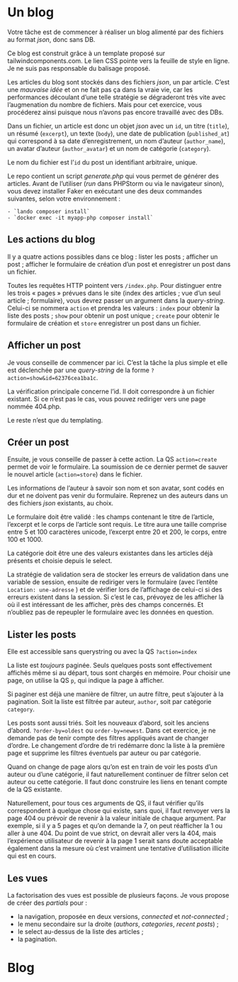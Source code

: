 # Un blog

Votre tâche est de commencer à réaliser un blog alimenté par des fichiers au format *json*, donc sans DB.

Ce blog est construit grâce à un template proposé sur tailwindcomponents.com. Le lien CSS pointe vers la feuille de style en ligne. Je ne suis pas responsable du balisage proposé.

Les articles du blog sont stockés dans des fichiers *json*, un par article. C’est une *mauvaise idée* et on ne fait pas ça dans la vraie vie, car les performances découlant d’une telle stratégie se dégraderont très vite avec l’augmenation du nombre de fichiers. Mais pour cet exercice, vous procéderez ainsi puisque nous n’avons pas encore travaillé avec des DBs.  

Dans un fichier, un article est donc un objet *json* avec un `id`, un titre (`title`), un résumé (`excerpt`), un texte (`body`), une date de publication (`published_at`) qui correspond à sa date d’enregistrement, un nom d’auteur (`author_name`), un avatar d’auteur (`author_avatar`) et un nom de catégorie (`category`).

Le nom du fichier est l’`id` du post un identifiant arbitraire, unique.

Le repo contient un script *generate.php* qui vous permet de générer des articles. Avant de l’utiliser (*run* dans PHPStorm ou via le navigateur sinon), vous devez installer Faker en exécutant une des deux commandes suivantes, selon votre environnement :

	- `lando composer install` 
	- `docker exec -it myapp-php composer install`

## Les actions du blog

Il y a quatre actions possibles dans ce blog : lister les posts ; afficher un post ; afficher le formulaire de création d’un post et enregistrer un post dans un fichier. 

Toutes les requêtes HTTP pointent vers `/index.php`. Pour distinguer entre les trois « pages » prévues dans le site (index des articles ; vue d’un seul article ; formulaire), vous devrez passer un argument dans la *query-string*. Celui-ci se nommera `action` et prendra les valeurs : `index` pour obtenir la liste des posts ; `show` pour obtenir un post unique ; `create` pour obtenir le formulaire de création et `store` enregistrer un post dans un fichier.

## Afficher un post

Je vous conseille de commencer par ici. C’est la tâche la plus simple et elle est déclenchée par une *query-string* de la forme `?action=show&id=62376cea1ba1c`. 

La vérification principale concerne l’id. Il doit correspondre à un fichier existant. Si ce n’est pas le cas, vous pouvez rediriger vers une page nommée 404.php. 

Le reste n’est que du templating.

## Créer un post

Ensuite, je vous conseille de passer à cette action. La QS `action=create` permet de voir le formulaire. La soumission de ce dernier permet de sauver le nouvel article (`action=store`) dans le fichier. 

Les informations de l’auteur à savoir son nom et son avatar, sont codés en dur et ne doivent pas venir du formulaire. Reprenez un des auteurs dans un des fichiers *json* existants, au choix.

Le formulaire doit être validé : les champs contenant le titre de l’article, l’excerpt et le corps de l’article sont requis. Le titre aura une taille comprise entre 5 et 100 caractères unicode, l’excerpt entre 20 et 200, le corps, entre 100 et 1000. 

La catégorie doit être une des valeurs existantes dans les articles déjà présents et choisie depuis le select.

La stratégie de validation sera de stocker les erreurs de validation dans une variable de session, ensuite de rediriger vers le formulaire (avec l’entête `Location: une-adresse` ) et de vérifier lors de l’affichage de celui-ci si des erreurs existent dans la session. Si c’est le cas, prévoyez de les afficher là où il est intéressant de les afficher, près des champs concernés. Et n’oubliez pas de repeupler le formulaire avec les données en question.

## Lister les posts

Elle est accessible sans querystring ou avec la QS `?action=index`

La liste est *toujours* paginée. Seuls quelques posts sont effectivement affichés même si au départ, tous sont chargés en mémoire. Pour choisir une page, on utilise la QS `p`, qui indique la page à afficher.

Si paginer est déjà une manière de filtrer, un autre filtre, peut s’ajouter à la pagination. Soit la liste est filtrée par auteur, `author`, soit par catégorie `category`.  

Les posts sont aussi triés. Soit les nouveaux d’abord, soit les anciens d’abord. `?order-by=oldest` ou `order-by=newest`. Dans cet exercice, je ne demande pas de tenir compte des filtres appliqués avant de changer d’ordre. Le changement d’ordre de tri redémarre donc la liste à la première page et supprime les filtres éventuels par auteur ou par catégorie. 

Quand on change de page alors qu’on est en train de voir les posts d’un auteur ou d’une catégorie, il faut naturellement continuer de filtrer selon cet auteur ou cette catégorie. Il faut donc construire les liens en tenant compte de la QS existante.

Naturellement, pour tous ces arguments de QS, il faut vérifier qu’ils correspondent à quelque chose qui existe, sans quoi, il faut renvoyer vers la page 404 ou prévoir de revenir à la valeur initiale de chaque argument. Par exemple, si il y a 5 pages et qu’on demande la 7, on peut réafficher la 1 ou aller à une 404. Du point de vue strict, on devrait aller vers la 404, mais l’expérience utilisateur de revenir à la page 1 serait sans doute acceptable également dans la mesure où c’est vraiment une tentative d’utilisation illicite qui est en cours.

## Les vues

La factorisation des vues est possible de plusieurs façons. Je vous propose de créer des *partials* pour :

- la navigation, proposée en deux versions, *connected* et *not-connected* ;
- le menu secondaire sur la droite (*authors*, *categories*, *recent posts*) ;
- le select au-dessus de la liste des articles ;
- la pagination.
# Blog
